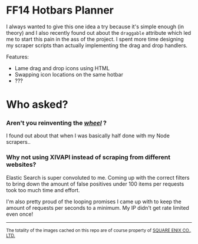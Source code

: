 # FF14 Hotbars Planner

I always wanted to give this one idea a try because it's simple enough (in theory) and I also recently found out about the `draggable` attribute which led me to start this pain in the ass of the project. I spent more time designing my scraper scripts than actually implementing the drag and drop handlers.

Features:
- Lame drag and drop icons using HTML
- Swapping icon locations on the same hotbar
- ???

# Who asked?

### Aren't you reinventing the [*wheel*](https://xivbars.bejezus.com) ?
I found out about that when I was basically half done with my Node scrapers..

### Why not using XIVAPI instead of scraping from different websites?
Elastic Search is super convoluted to me. Coming up with the correct filters to bring down the amount of false positives under 100 items per requests took too much time and effort.

I'm also pretty proud of the looping promises I came up with to keep the amount of requests per seconds to a minimum. My IP didn't get rate limited even once!

---

<sup>The totality of the images cached on this repo are of course property of [SQUARE ENIX CO., LTD.](http://support.na.square-enix.com/rule.php?id=5382&la=1&tag=authc)</sup>